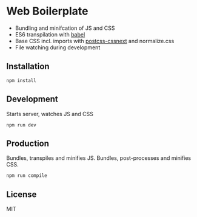Web Boilerplate
===

* Bundling and minifcation of JS and CSS
* ES6 transpilation with [babel](https://babeljs.io/)
* Base CSS incl. imports with [postcss-cssnext](http://cssnext.io/) and normalize.css
* File watching during development

## Installation

```
npm install
```

## Development

Starts server, watches JS and CSS
```
npm run dev
```

## Production

Bundles, transpiles and minifies JS. Bundles, post-processes and minifies CSS.
```
npm run compile
```

## License
MIT
